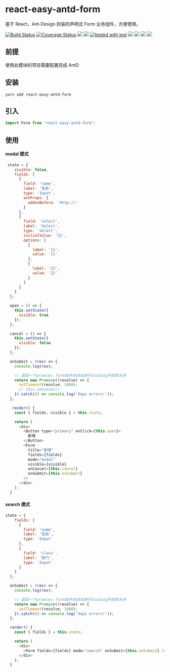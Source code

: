 # react-easy-antd-form

基于 React，Ant-Design 封装的声明式 Form 业务组件，方便使用。

[![Build Status](https://travis-ci.org/lingxiao-Zhu/react-easy-antd-form.svg?branch=master)](https://travis-ci.org/lingxiao-Zhu/react-easy-antd-form)
[![Coverage Status](https://coveralls.io/repos/github/lingxiao-Zhu/react-easy-antd-form/badge.svg?branch=master)](https://coveralls.io/github/lingxiao-Zhu/react-easy-antd-form?branch=master)
![](https://img.shields.io/github/last-commit/lingxiao-Zhu/react-easy-antd-form.svg)
![](https://img.shields.io/github/languages/code-size/lingxiao-Zhu/react-easy-antd-form.svg)
[![tested with jest](https://img.shields.io/badge/tested_with-jest-99424f.svg)](https://github.com/facebook/jest)
![](https://img.shields.io/npm/dw/react-easy-antd-form.svg)
![](https://img.shields.io/npm/dependency-version/react-easy-antd-form/react.svg)
![](https://img.shields.io/npm/dependency-version/react-easy-antd-form/antd.svg)
![](https://img.shields.io/npm/dependency-version/react-easy-antd-form/prop-types.svg)

## 前提

使用此模块的项目需要配置完成 AntD

## 安装

`yarn add react-easy-antd-form`

## 引入

```javascript
import Form from "react-easy-antd-form";
```

## 使用

#### modal 模式

```javascript
 state = {
    visible: false,
    fields: [
      {
        field: 'name',
        label: '名称',
        type: 'Input',
        antProps: {
          addonBefore: 'Http://'
        }
      },
      {
        field: 'select',
        label: 'Select',
        type: 'Select',
        initialValue: '22',
        options: [
          {
            label: '11',
            value: '11'
          },
          {
            label: '22',
            value: '22'
          }
        ]
      }
    ]
  };

  open = () => {
    this.setState({
      visible: true
    });
  };

  cancel = () => {
    this.setState({
      visible: false
    });
  };

  onSubmit = (res) => {
    console.log(res);

    // 返回一个promise，form组件会自动进行loading开启和关闭
    return new Promise((resolve) => {
      setTimeout(resolve, 1000);
      // this.onCancel()
    }).catch(() => console.log('Oops errors!'));
  };

   render() {
    const { fields, visible } = this.state;

    return (
      <div>
        <Button type="primary" onClick={this.open}>
          新增
        </Button>
        <Form
          title="新增"
          fields={fields}
          mode="modal"
          visible={visible}
          onCancel={this.cancel}
          onSubmit={this.onSubmit}
        />
      </div>
    );
  }
```

#### search 模式

```javascript
state = {
    fields: [
      {
        field: 'name',
        label: '名称',
        type: 'Input'
      },
      {
        field: 'class',
        label: '部门',
        type: 'Input'
      }
    ]
  };

  onSubmit = (res) => {
    console.log(res);

    // 返回一个promise，form组件会自动进行loading开启和关闭
    return new Promise((resolve) => {
      setTimeout(resolve, 1000);
    }).catch(() => console.log('Oops errors!'));
  };

  render() {
    const { fields } = this.state;

    return (
      <div>
        <Form fields={fields} mode="search" onSubmit={this.onSubmit} />
      </div>
    );
  }
```
